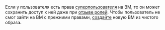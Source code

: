 Если у пользователя есть права [суперпользователя](https://ru.wikipedia.org/wiki/Root) на ВМ, то он может сохранить доступ к ней даже при [отзыве ролей](../../organization/security/index.md#revoke). Чтобы пользователь не смог зайти на ВМ с прежними правами, [создайте](../../compute/operations/images-with-pre-installed-software/create.md) новую ВМ из чистого образа.
